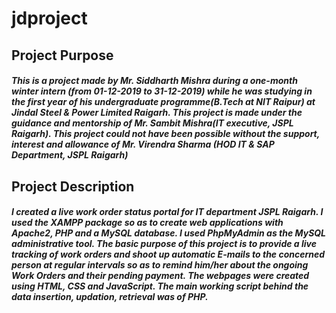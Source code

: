 # jdproject
## Project Purpose
##### This is a project made by Mr. Siddharth Mishra during a one-month winter intern (from 01-12-2019 to 31-12-2019) while he was studying in the first year of his undergraduate programme(B.Tech at NIT Raipur) at Jindal Steel & Power Limited Raigarh. This project is made under the guidance and mentorship of Mr. Sambit Mishra(IT executive, JSPL Raigarh). This project could not have been possible without the support, interest and allowance of Mr. Virendra Sharma (HOD IT & SAP Department, JSPL Raigarh)
## Project Description
##### I created a live work order status portal for IT department JSPL Raigarh. I used the XAMPP package so as to create web applications with Apache2, PHP and a MySQL database. I used PhpMyAdmin as the MySQL administrative tool. The basic purpose of this project is to provide a live tracking of work orders and shoot up automatic E-mails to the concerned person at regular intervals so as to remind him/her about the ongoing Work Orders and their pending payment. The webpages were created using HTML, CSS and JavaScript. The main working script behind the data insertion, updation, retrieval was of PHP. 

